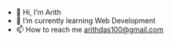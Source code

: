 - 👋 Hi, I’m Arith
- 🌱 I’m currently learning Web Development
- 📫 How to reach me arithdas100@gmail.com

<!---
Arith4/Arith4 is a ✨ special ✨ repository because its `README.md` (this file) appears on your GitHub profile.
You can click the Preview link to take a look at your changes.
--->
